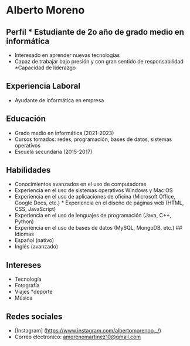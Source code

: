 # Alberto Moreno
## Perfil * Estudiante de 2o año de grado medio en informática 

* Interesado en aprender nuevas tecnologías 
* Capaz de trabajar bajo presión y con gran sentido de responsabilidad 
*Capacidad de liderazgo 
## Experiencia Laboral 
* Ayudante de informática en empresa 
## Educación 

* Grado medio en informática (2021-2023) 
* Cursos tomados: redes, programación, bases de datos, sistemas operativos 
* Escuela secundaria (2015-2017) 
## Habilidades 
* Conocimientos avanzados en el uso de computadoras 
* Experiencia en el uso de sistemas operativos Windows y Mac OS 
* Experiencia en el uso de aplicaciones de oficina (Microsoft Office, Google Docs, etc.) * Experiencia en el diseño de páginas web (HTML, CSS, JavaScript) 
* Experiencia en el uso de lenguajes de programación (Java, C++, Python) 
* Experiencia en el uso de bases de datos (MySQL, MongoDB, etc.) ## Idiomas 
* Español (nativo) 
* Inglés (avanzado) 
## Intereses 
* Tecnología 
* Fotografía 
* Viajes 
*deporte 
* Música
## Redes sociales 
* [Instagram] (https://www.instagram.com/albertomorenoo._/)
* Correo electronico: amorenomartinez10@gmail.com
